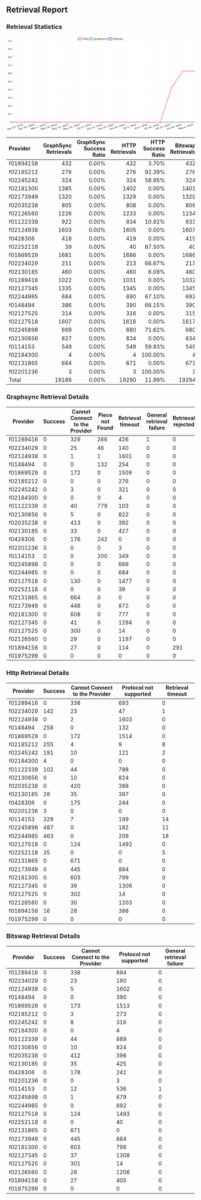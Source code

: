## Retrieval Report
### Retrieval Statistics
<img src="https://raw.githubusercontent.com/data-preservation-programs/filplus-checker-assets/main/filecoin-project/filecoin-plus-large-datasets/issues/1906/1691383170400.png"/>

| Provider  | GraphSync Retrievals | GraphSync Success Ratio | HTTP Retrievals | HTTP Success Ratio | Bitswap Retrievals | Bitswap Success Ratio |
| :-------- | -------------------: | ----------------------: | --------------: | -----------------: | -----------------: | --------------------: |
| f01894158 |                  432 |                   0.00% |             432 |              3.70% |                432 |                 0.00% |
| f02185212 |                  276 |                   0.00% |             276 |             92.39% |                276 |                 0.00% |
| f02245242 |                  324 |                   0.00% |             324 |             58.95% |                324 |                 0.00% |
| f02181300 |                 1385 |                   0.00% |            1402 |              0.00% |               1401 |                 0.00% |
| f02173949 |                 1320 |                   0.00% |            1329 |              0.00% |               1329 |                 0.00% |
| f02035238 |                  805 |                   0.00% |             808 |              0.00% |                808 |                 0.00% |
| f02126560 |                 1226 |                   0.00% |            1233 |              0.00% |               1234 |                 0.00% |
| f01122339 |                  922 |                   0.00% |             934 |             10.92% |                933 |                 0.00% |
| f02124938 |                 1603 |                   0.00% |            1605 |              0.00% |               1607 |                 0.00% |
| f0428306  |                  418 |                   0.00% |             419 |              0.00% |                419 |                 0.00% |
| f02252118 |                   39 |                   0.00% |              40 |             87.50% |                 40 |                 0.00% |
| f01869529 |                 1681 |                   0.00% |            1686 |              0.00% |               1686 |                 0.00% |
| f02234029 |                  211 |                   0.00% |             213 |             66.67% |                213 |                 0.00% |
| f02130185 |                  460 |                   0.00% |             460 |              6.09% |                460 |                 0.00% |
| f01289416 |                 1022 |                   0.00% |            1031 |              0.00% |               1032 |                 0.00% |
| f02127345 |                 1335 |                   0.00% |            1345 |              0.00% |               1345 |                 0.00% |
| f02244985 |                  684 |                   0.00% |             690 |             67.10% |                692 |                 0.00% |
| f0148494  |                  386 |                   0.00% |             390 |             66.15% |                390 |                 0.00% |
| f02127525 |                  314 |                   0.00% |             316 |              0.00% |                315 |                 0.00% |
| f02127518 |                 1607 |                   0.00% |            1616 |              0.00% |               1617 |                 0.00% |
| f02245898 |                  669 |                   0.00% |             680 |             71.62% |                680 |                 0.00% |
| f02130856 |                  827 |                   0.00% |             834 |              0.00% |                834 |                 0.00% |
| f0114153  |                  549 |                   0.00% |             549 |             59.93% |                549 |                 0.00% |
| f02184300 |                    4 |                   0.00% |               4 |            100.00% |                  4 |                 0.00% |
| f02131865 |                  664 |                   0.00% |             671 |              0.00% |                671 |                 0.00% |
| f02201236 |                    3 |                   0.00% |               3 |            100.00% |                  3 |                 0.00% |
| Total     |                19166 |                   0.00% |           19290 |             11.99% |              19294 |                 0.00% |

### Graphsync Retrieval Details
| Provider  | Success | Cannot Connect to the Provider | Piece not Found | Retrieval timeout | General retrieval failure | Retrieval rejected |
| --------- | ------- | ------------------------------ | --------------- | ----------------- | ------------------------- | ------------------ |
| f01289416 | 0       | 329                            | 266             | 426               | 1                         | 0                  |
| f02234029 | 0       | 25                             | 46              | 140               | 0                         | 0                  |
| f02124938 | 0       | 1                              | 1               | 1601              | 0                         | 0                  |
| f0148494  | 0       | 0                              | 132             | 254               | 0                         | 0                  |
| f01869529 | 0       | 172                            | 0               | 1509              | 0                         | 0                  |
| f02185212 | 0       | 0                              | 0               | 276               | 0                         | 0                  |
| f02245242 | 0       | 3                              | 0               | 321               | 0                         | 0                  |
| f02184300 | 0       | 0                              | 0               | 4                 | 0                         | 0                  |
| f01122339 | 0       | 40                             | 779             | 103               | 0                         | 0                  |
| f02130856 | 0       | 5                              | 0               | 822               | 0                         | 0                  |
| f02035238 | 0       | 413                            | 0               | 392               | 0                         | 0                  |
| f02130185 | 0       | 33                             | 0               | 427               | 0                         | 0                  |
| f0428306  | 0       | 176                            | 242             | 0                 | 0                         | 0                  |
| f02201236 | 0       | 0                              | 0               | 3                 | 0                         | 0                  |
| f0114153  | 0       | 0                              | 200             | 349               | 0                         | 0                  |
| f02245898 | 0       | 0                              | 0               | 669               | 0                         | 0                  |
| f02244985 | 0       | 0                              | 0               | 684               | 0                         | 0                  |
| f02127518 | 0       | 130                            | 0               | 1477              | 0                         | 0                  |
| f02252118 | 0       | 0                              | 0               | 39                | 0                         | 0                  |
| f02131865 | 0       | 664                            | 0               | 0                 | 0                         | 0                  |
| f02173949 | 0       | 448                            | 0               | 872               | 0                         | 0                  |
| f02181300 | 0       | 608                            | 0               | 777               | 0                         | 0                  |
| f02127345 | 0       | 41                             | 0               | 1294              | 0                         | 0                  |
| f02127525 | 0       | 300                            | 0               | 14                | 0                         | 0                  |
| f02126560 | 0       | 29                             | 0               | 1197              | 0                         | 0                  |
| f01894158 | 0       | 27                             | 0               | 114               | 0                         | 291                |
| f01975299 | 0       | 0                              | 0               | 0                 | 0                         | 0                  |

### Http Retrieval Details
| Provider  | Success | Cannot Connect to the Provider | Protocol not supported | Retrieval timeout |
| --------- | ------- | ------------------------------ | ---------------------- | ----------------- |
| f01289416 | 0       | 338                            | 693                    | 0                 |
| f02234029 | 142     | 23                             | 47                     | 1                 |
| f02124938 | 0       | 2                              | 1603                   | 0                 |
| f0148494  | 258     | 0                              | 132                    | 0                 |
| f01869529 | 0       | 172                            | 1514                   | 0                 |
| f02185212 | 255     | 4                              | 9                      | 8                 |
| f02245242 | 191     | 10                             | 121                    | 2                 |
| f02184300 | 4       | 0                              | 0                      | 0                 |
| f01122339 | 102     | 44                             | 788                    | 0                 |
| f02130856 | 0       | 10                             | 824                    | 0                 |
| f02035238 | 0       | 420                            | 388                    | 0                 |
| f02130185 | 28      | 35                             | 397                    | 0                 |
| f0428306  | 0       | 175                            | 244                    | 0                 |
| f02201236 | 3       | 0                              | 0                      | 0                 |
| f0114153  | 329     | 7                              | 199                    | 14                |
| f02245898 | 487     | 0                              | 182                    | 11                |
| f02244985 | 463     | 0                              | 209                    | 18                |
| f02127518 | 0       | 124                            | 1492                   | 0                 |
| f02252118 | 35      | 0                              | 0                      | 5                 |
| f02131865 | 0       | 671                            | 0                      | 0                 |
| f02173949 | 0       | 445                            | 884                    | 0                 |
| f02181300 | 0       | 603                            | 799                    | 0                 |
| f02127345 | 0       | 39                             | 1306                   | 0                 |
| f02127525 | 0       | 302                            | 14                     | 0                 |
| f02126560 | 0       | 30                             | 1203                   | 0                 |
| f01894158 | 16      | 28                             | 388                    | 0                 |
| f01975299 | 0       | 0                              | 0                      | 0                 |

### Bitswap Retrieval Details
| Provider  | Success | Cannot Connect to the Provider | Protocol not supported | General retrieval failure |
| --------- | ------- | ------------------------------ | ---------------------- | ------------------------- |
| f01289416 | 0       | 338                            | 694                    | 0                         |
| f02234029 | 0       | 23                             | 190                    | 0                         |
| f02124938 | 0       | 5                              | 1602                   | 0                         |
| f0148494  | 0       | 0                              | 390                    | 0                         |
| f01869529 | 0       | 173                            | 1513                   | 0                         |
| f02185212 | 0       | 3                              | 273                    | 0                         |
| f02245242 | 0       | 8                              | 316                    | 0                         |
| f02184300 | 0       | 0                              | 4                      | 0                         |
| f01122339 | 0       | 44                             | 889                    | 0                         |
| f02130856 | 0       | 10                             | 824                    | 0                         |
| f02035238 | 0       | 412                            | 396                    | 0                         |
| f02130185 | 0       | 35                             | 425                    | 0                         |
| f0428306  | 0       | 178                            | 241                    | 0                         |
| f02201236 | 0       | 0                              | 3                      | 0                         |
| f0114153  | 0       | 12                             | 536                    | 1                         |
| f02245898 | 0       | 1                              | 679                    | 0                         |
| f02244985 | 0       | 0                              | 692                    | 0                         |
| f02127518 | 0       | 124                            | 1493                   | 0                         |
| f02252118 | 0       | 0                              | 40                     | 0                         |
| f02131865 | 0       | 671                            | 0                      | 0                         |
| f02173949 | 0       | 445                            | 884                    | 0                         |
| f02181300 | 0       | 603                            | 798                    | 0                         |
| f02127345 | 0       | 37                             | 1308                   | 0                         |
| f02127525 | 0       | 301                            | 14                     | 0                         |
| f02126560 | 0       | 28                             | 1206                   | 0                         |
| f01894158 | 0       | 27                             | 405                    | 0                         |
| f01975299 | 0       | 0                              | 0                      | 0                         |
